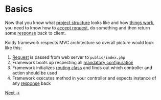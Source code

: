 # Basics

Now that you know what [project structure](project-structure.md) looks like and how
[things work](architecture-concepts.md), you need to know how to [accept request](requests.md),
do something and then return some [response](response.md) back to client.

Koldy framework respects MVC architecture so overall picture would look like this:

1. [Request](requests.md) is passed from web server to `public/index.php`
2. Framework boots up respecting all [mandatory configuration](configuration.md#mandatory-index-php)
3. Framework initializes [routing class](routes.md) and finds out which controller and action should be used
4. Framework executes method in your controller and expects instance of any [response](response.md) back

[Next &rarr;](requests.md)